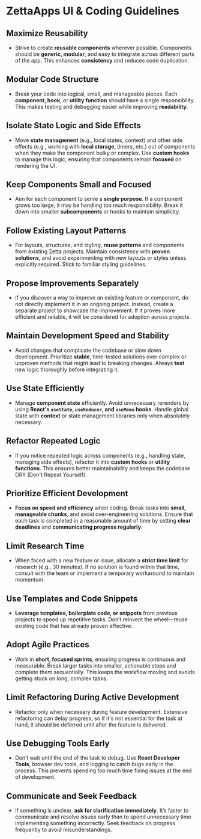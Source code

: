 # ZettaApps UI & Coding Guidelines

## Maximize Reusability
- Strive to create **reusable components** wherever possible. Components should be **generic, modular**, and easy to integrate across different parts of the app. This enhances **consistency** and reduces code duplication.

## Modular Code Structure
- Break your code into logical, small, and manageable pieces. Each **component, hook**, or **utility function** should have a single responsibility. This makes testing and debugging easier while improving **readability**.

## Isolate State Logic and Side Effects
- Move **state management** (e.g., local states, context) and other side effects (e.g., working with **local storage**, timers, etc.) out of components when they make the component bulky or complex. Use **custom hooks** to manage this logic, ensuring that components remain **focused** on rendering the UI.

## Keep Components Small and Focused
- Aim for each component to serve a **single purpose**. If a component grows too large, it may be handling too much responsibility. Break it down into smaller **subcomponents** or hooks to maintain simplicity.

## Follow Existing Layout Patterns
- For layouts, structures, and styling, **reuse patterns** and components from existing Zetta projects. Maintain consistency with **proven solutions**, and avoid experimenting with new layouts or styles unless explicitly required. Stick to familiar styling guidelines.

## Propose Improvements Separately
- If you discover a way to improve an existing feature or component, do not directly implement it in an ongoing project. Instead, create a separate project to showcase the improvement. If it proves more efficient and reliable, it will be considered for adoption across projects.

## Maintain Development Speed and Stability
- Avoid changes that complicate the codebase or slow down development. Prioritize **stable**, time-tested solutions over complex or unproven methods that might lead to breaking changes. Always **test** new logic thoroughly before integrating it.

## Use State Efficiently
- Manage **component state** efficiently. Avoid unnecessary rerenders by using **React's `useState`, `useReducer`, and `useMemo` hooks**. Handle global state with **context** or state management libraries only when absolutely necessary.

## Refactor Repeated Logic
- If you notice repeated logic across components (e.g., handling state, managing side effects), refactor it into **custom hooks** or **utility functions**. This ensures better maintainability and keeps the codebase DRY (Don't Repeat Yourself).

## Prioritize Efficient Development
- **Focus on speed and efficiency** when coding. Break tasks into **small, manageable chunks**, and avoid over-engineering solutions. Ensure that each task is completed in a reasonable amount of time by setting **clear deadlines** and **communicating progress regularly**.

## Limit Research Time
- When faced with a new feature or issue, allocate a **strict time limit** for research (e.g., 30 minutes). If no solution is found within that time, consult with the team or implement a temporary workaround to maintain momentum.

## Use Templates and Code Snippets
- **Leverage templates, boilerplate code, or snippets** from previous projects to speed up repetitive tasks. Don’t reinvent the wheel—reuse existing code that has already proven effective.

## Adopt Agile Practices
- Work in **short, focused sprints**, ensuring progress is continuous and measurable. Break larger tasks into smaller, actionable steps and complete them sequentially. This keeps the workflow moving and avoids getting stuck on long, complex tasks.

## Limit Refactoring During Active Development
- Refactor only when necessary during feature development. Extensive refactoring can delay progress, so if it's not essential for the task at hand, it should be deferred until after the feature is delivered.

## Use Debugging Tools Early
- Don’t wait until the end of the task to debug. Use **React Developer Tools**, browser dev tools, and logging to catch bugs early in the process. This prevents spending too much time fixing issues at the end of development.

## Communicate and Seek Feedback
- If something is unclear, **ask for clarification immediately**. It’s faster to communicate and resolve issues early than to spend unnecessary time implementing something incorrectly. Seek feedback on progress frequently to avoid misunderstandings.
